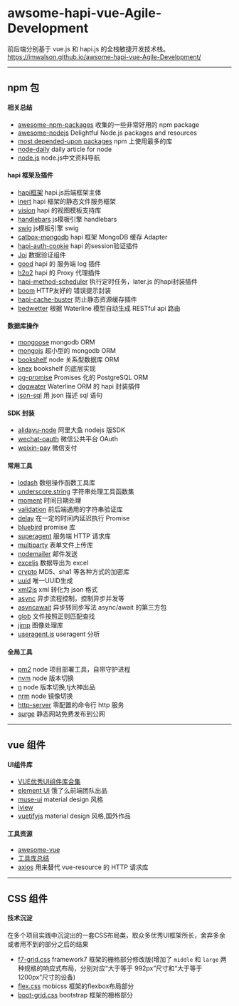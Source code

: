 # awsome-hapi-vue-Agile-Development
前后端分别基于 vue.js 和 hapi.js 的全栈敏捷开发技术栈。<https://imwalson.github.io/awsome-hapi-vue-Agile-Development/>

---

## npm 包

#### 相关总结
- [awesome-npm-packages](https://github.com/sqrthree/awesome-npm-packages)  收集的一些非常好用的 npm package
- [awesome-nodejs](https://github.com/sindresorhus/awesome-nodejs)  Delightful Node.js packages and resources
- [most depended-upon packages](https://www.npmjs.com/browse/depended)  npm 上使用最多的库
- [node-daily](https://github.com/dailyNode/node-daily)  daily article for node
- [node.js](https://github.com/youyudehexie/node123)  node.js中文资料导航

#### hapi 框架及插件
- [hapi框架](https://hapijs.com/api)  hapi.js后端框架主体
- [inert](https://github.com/hapijs/inert)  hapi 框架的静态文件服务框架
- [vision](https://github.com/hapijs/vision)  hapi 的视图模板支持库
- [handlebars](https://github.com/wycats/handlebars.js)  js模板引擎 handlebars
- [swig](https://github.com/node-swig/swig-templates)  js模板引擎 swig
- [catbox-mongodb](https://github.com/hapijs/catbox-mongodb)  hapi 框架 MongoDB 缓存 Adapter
- [hapi-auth-cookie](https://github.com/hapijs/hapi-auth-cookie)  hapi 的session验证插件
- [Joi](https://github.com/hapijs/joi)  数据验证组件
- [good](https://github.com/hapijs/good)  hapi 的 服务端 log 插件
- [h2o2](https://github.com/hapijs/h2o2)  hapi 的 Proxy 代理插件
- [hapi-method-scheduler](https://github.com/firstandthird/hapi-method-scheduler)  执行定时任务，later.js 的hapi封装插件
- [boom](https://github.com/hapijs/boom)  HTTP友好的 错误提示封装
- [hapi-cache-buster](https://github.com/poeticninja/hapi-cache-buster)  防止静态资源缓存插件
- [bedwetter](https://github.com/devinivy/bedwetter)  根据 Waterline 模型自动生成 RESTful api 路由

#### 数据库操作
- [mongoose](http://mongoosejs.com/docs/guide.html)  mongodb ORM
- [mongojs](https://github.com/mafintosh/mongojs)  超小型的 mongodb ORM
- [bookshelf](http://bookshelfjs.org/)  node 关系型数据库 ORM
- [knex](http://knexjs.org/)  bookshelf 的底层实现
- [pg-promise](https://github.com/vitaly-t/pg-promise)  Promises 化的 PostgreSQL ORM
- [dogwater](https://github.com/devinivy/dogwater)  Waterline ORM 的 hapi 封装插件
- [json-sql](https://github.com/2do2go/json-sql)  用 json 描述 sql 语句


#### SDK 封装
- [alidayu-node](https://www.npmjs.com/package/alidayu-node)  阿里大鱼 nodejs 版SDK
- [wechat-oauth](https://github.com/node-webot/wechat-oauth)  微信公共平台 OAuth 
- [weixin-pay](https://github.com/tvrcgo/weixin-pay)  微信支付

#### 常用工具
- [lodash](https://lodash.com/docs/)  数组操作函数工具库
- [underscore.string](https://github.com/epeli/underscore.string)  字符串处理工具函数集
- [moment](https://github.com/moment/moment)  时间日期处理
- [validation](https://github.com/chriso/validator.js)  前后端通用的字符串验证库
- [delay](https://github.com/sindresorhus/delay)  在一定的时间内延迟执行 Promise
- [bluebird](https://github.com/petkaantonov/bluebird)  promise 库
- [superagent](https://github.com/visionmedia/superagent)  服务端 HTTP 请求库
- [multiparty](https://github.com/pillarjs/multiparty)  表单文件上传库
- [nodemailer](https://github.com/nodemailer/nodemailer)  邮件发送
- [exceljs](https://github.com/guyonroche/exceljs)  数据导出为 excel
- [crypto](https://github.com/Gozala/crypto)  MD5、sha1 等各种方式的加密库
- [uuid](https://github.com/kelektiv/node-uuid)  唯一UUID生成
- [xml2js](https://github.com/Leonidas-from-XIV/node-xml2js)  xml 转化为 json 格式
- [async](https://github.com/caolan/async)  异步流程控制，控制异步并发等
- [asyncawait](https://github.com/yortus/asyncawait)  异步转同步写法 async/await 的第三方包
- [glob](https://github.com/isaacs/node-glob)  文件按照正则匹配查找
- [jimp](https://github.com/oliver-moran/jimp)  图像处理库
- [useragent.js](https://github.com/zsxsoft/useragent.js)  useragent 分析

#### 全局工具
- [pm2](https://github.com/Unitech/pm2)  node 项目部署工具，自带守护进程
- [nvm](https://github.com/creationix/nvm)  node 版本切换
- [n](https://github.com/tj/n)  node 版本切换,tj大神出品
- [nrm](https://github.com/Pana/nrm)  node 镜像切换
- [http-server](https://github.com/indexzero/http-server)  零配置的命令行 http 服务
- [surge](https://surge.sh/help/getting-started-with-surge)  静态网站免费发布到公网

---

## vue 组件

#### UI组件库
- [VUE优秀UI组件库合集](https://shimo.im/doc/LkpdnWxM1j40BDJj/) 
- [element UI](http://element.eleme.io/#/zh-CN/component/installation)  饿了么前端团队出品
- [muse-ui](http://www.muse-ui.org/#/install)   material design 风格
- [iview](https://www.iviewui.com/docs/guide/install)  
- [vuetifyjs](https://www.iviewui.com/docs/guide/install)   material design 风格,国外作品


#### 工具资源
- [awesome-vue](https://github.com/vuejs/awesome-vue) 
- [工具库总结](http://www.cnblogs.com/Leo_wl/p/6517846.html) 
- [axios](https://github.com/mzabriskie/axios) 用来替代 vue-resource 的 HTTP 请求库

---

## CSS 组件

#### 技术沉淀

在多个项目实践中沉淀出的一套CSS布局类，取众多优秀UI框架所长，舍弃多余或者用不到的部分之后的结果

- [f7-grid.css](./http://framework7.taobao.org/docs/grid.html#.WUOFQT2cDIV)   framework7 框架的栅格部分修改版(增加了 `middle` 和 `large` 两种规格的响应式布局，分别对应“大于等于 992px”尺寸和“大于等于 1200px”尺寸的设备)
- [flex.css](./flex.md)   mobicss 框架的flexbox布局部分
- [boot-grid.css](http://v3.bootcss.com/css/#grid)   bootstrap 框架的栅格部分
